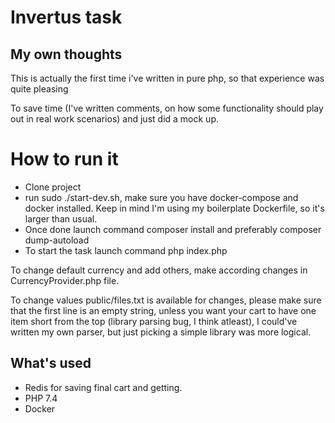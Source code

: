 # Invertus task

## My own thoughts
 
 This is actually the first time i've written in pure php, so that experience was quite pleasing
 
 To save time (I've written comments, on how some functionality should play out in real work scenarios) and just did a mock up.

 # How to run it
 
 - Clone project
 - run sudo ./start-dev.sh, make sure you have docker-compose and docker installed. Keep in mind I'm using my boilerplate Dockerfile, so it's larger than usual.
 - Once done launch command composer install and preferably composer dump-autoload
 - To start the task launch command php index.php

To change default currency and add others, make according changes in CurrencyProvider.php file.

To change values public/files.txt is available for changes, please make sure that the first line is an empty string, unless you want your cart to have one item short from the top (library parsing bug, I think atleast), I could've written my own parser, but just picking a simple library was more logical.
 
 ## What's used
 - Redis for saving final cart and getting.
 - PHP 7.4
 - Docker

###
